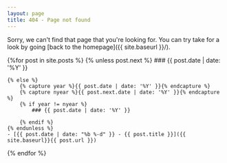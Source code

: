 ```yaml
---
layout: page
title: 404 - Page not found
---
```


Sorry, we can't find that page that you're looking for. You can try take for a look by going [back to the homepage]({{ site.baseurl }}/).


{%for post in site.posts %}
    {% unless post.next %}
        ### {{ post.date | date: '%Y' }}

    {% else %}
        {% capture year %}{{ post.date | date: '%Y' }}{% endcapture %}
        {% capture nyear %}{{ post.next.date | date: '%Y' }}{% endcapture %}
        {% if year != nyear %}            
            ### {{ post.date | date: '%Y' }}

        {% endif %}
    {% endunless %}
    - [{{ post.date | date: "%b %-d" }} - {{ post.title }}]({{ site.baseurl}}{{ post.url }})
{% endfor %}
</ul>